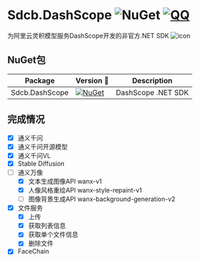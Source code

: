 # Sdcb.DashScope ![NuGet](https://img.shields.io/nuget/dt/Sdcb.DashScope.svg?style=flat-square) [![QQ](https://img.shields.io/badge/QQ_Group-495782587-52B6EF?style=social&logo=tencent-qq&logoColor=000&logoWidth=20)](http://qm.qq.com/cgi-bin/qm/qr?_wv=1027&k=mma4msRKd372Z6dWpmBp4JZ9RL4Jrf8X&authKey=gccTx0h0RaH5b8B8jtuPJocU7MgFRUznqbV%2FLgsKdsK8RqZE%2BOhnETQ7nYVTp1W0&noverify=0&group_code=495782587)

为阿里云灵积模型服务DashScope开发的非官方.NET SDK
![icon](https://raw.githubusercontent.com/sdcb/Sdcb.DashScope/master/icon.png)

## NuGet包
| Package                                | Version 📌                                                                                                                                                | Description                  |
| -------------------------------------- | -------------------------------------------------------------------------------------------------------------------------------------------------------- | ---------------------------- |
| Sdcb.DashScope                          | [![NuGet](https://img.shields.io/nuget/v/Sdcb.DashScope.svg)](https://nuget.org/packages/Sdcb.DashScope)                                                   | DashScope .NET SDK       |

## 完成情况

* [x] 通义千问
* [x] 通义千问开源模型
* [x] 通义千问VL
* [x] Stable Diffusion
* [ ] 通义万像
  * [x] 文本生成图像API wanx-v1 
  * [x] 人像风格重绘API wanx-style-repaint-v1
  * [ ] 图像背景生成API wanx-background-generation-v2
* [x] 文件服务
  * [x] 上传
  * [x] 获取列表信息
  * [x] 获取单个文件信息
  * [x] 删除文件
* [x] FaceChain
